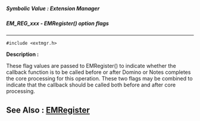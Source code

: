 ##### Symbolic Value : Extension Manager
##### EM_REG_xxx - EMRegister() option flags
---
```
#include <extmgr.h>
```
**Description :**

These flag values are passed to EMRegister() to indicate whether the callback 
function is to be called before or after Domino or Notes completes the core 
processing for this operation.  These two flags may be combined to indicate 
that the callback should be called both before and after core processing.

**See Also :**
[EMRegister](/reference/Func/EMRegister)
---
